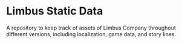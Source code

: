 # Limbus Static Data
A repository to keep track of assets of Limbus Company throughout different versions, including localization, game data, and story lines.
